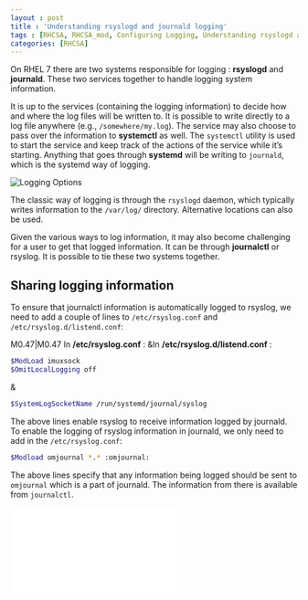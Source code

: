 ```yaml
---
layout : post
title : 'Understanding rsyslogd and journald logging'
tags : [RHCSA, RHCSA_mod, Configuring Logging, Understanding rsyslogd and journald logging]
categories: [RHCSA]
---
```



On RHEL 7 there are two systems responsible for logging : **rsyslogd**
and **journald**. These two services together to handle logging system
information.

It is up to the services (containing the logging information) to decide
how and where the log files will be written to. It is possible to write
directly to a log file anywhere (e.g., `/somewhere/my.log`). The service
may also choose to pass over the information to **systemctl** as well.
The `systemctl` utility is used to start the service and keep track of
the actions of the service while it’s starting. Anything that goes
through **systemd** will be writing to `journald`, which is the systemd
way of logging.

![Logging
Options<span label="fig:2 Logging Options"></span>](RHCSA/Mod2/chapters/2.14.a)

The classic way of logging is through the `rsyslogd` daemon, which
typically writes information to the `/var/log/` directory. Alternative
locations can also be used.

Given the various ways to log information, it may also become
challenging for a user to get that logged information. It can be through
**journalctl** or rsyslog. It is possible to tie these two systems
together.

## Sharing logging information

To ensure that journalctl information is automatically logged to
rsyslog, we need to add a couple of lines to `/etc/rsyslog.conf` and
`/etc/rsyslog.d/listend.conf`:

<span>M<span>0.47</span>|M<span>0.47</span></span> In
**/etc/rsyslog.conf** : \&In **/etc/rsyslog.d/listend.conf** :  

``` bash
$ModLoad imuxsock
$OmitLocalLogging off
```

&

``` bash
$SystemLogSocketName /run/systemd/journal/syslog
```

  

The above lines enable rsyslog to receive information logged by
journald. To enable the logging of rsyslog information in journald, we
only need to add in the `/etc/rsyslog.conf`:

``` bash
$Modload omjournal *.* :omjournal:
```

The above lines specify that any information being logged should be sent
to `omjournal` which is a part of journald. The information from there
is available from `journalctl`.

![Sharing logging information between rsyslog and
journald<span label="fig:2 Sharing logging information"></span>](RHCSA/Mod2/chapters/2.14.b)
